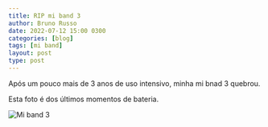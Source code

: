 ```yaml
---
title: RIP mi band 3
author: Bruno Russo
date: 2022-07-12 15:00 0300
categories: [blog]
tags: [mi band]
layout: post
type: post
---
```


Após um pouco mais de 3 anos de uso intensivo, minha mi bnad 3 quebrou.

Esta foto é dos últimos momentos de bateria.

![Mi band 3](https://brunorusso.com.br/assets/miband3.jpg)


